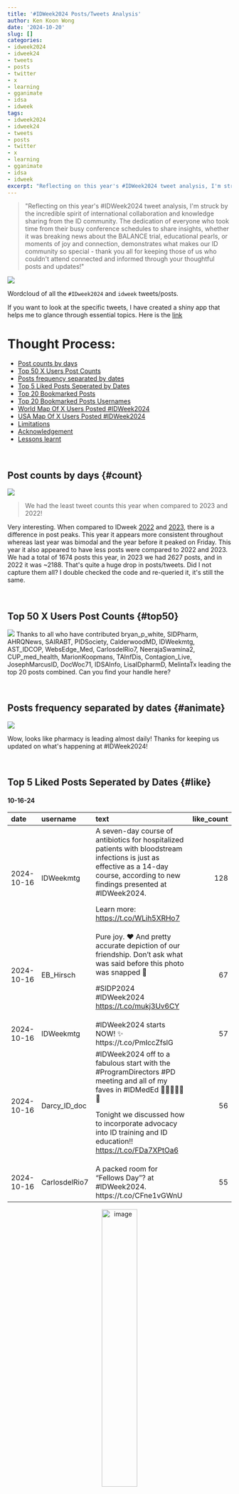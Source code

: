 ```yaml
---
title: '#IDWeek2024 Posts/Tweets Analysis'
author: Ken Koon Wong
date: '2024-10-20'
slug: []
categories: 
- idweek2024
- idweek24
- tweets
- posts
- twitter
- x
- learning
- gganimate
- idsa
- idweek
tags: 
- idweek2024
- idweek24
- tweets
- posts
- twitter
- x
- learning
- gganimate
- idsa
- idweek
excerpt: "Reflecting on this year's #IDWeek2024 tweet analysis, I'm struck by the incredible spirit of international collaboration and knowledge sharing from the ID community. The dedication of everyone who took time from their busy conference schedules to share insights, whether it was breaking news about the BALANCE trial, educational pearls, or moments of joy and connection, demonstrates what makes our ID community so special - thank you all for keeping those of us who couldn't attend connected and informed through your thoughtful posts and updates!"
---
```

<script src="{{< blogdown/postref >}}index_files/kePrint/kePrint.js"></script>
<link href="{{< blogdown/postref >}}index_files/lightable/lightable.css" rel="stylesheet" />
<script src="{{< blogdown/postref >}}index_files/kePrint/kePrint.js"></script>
<link href="{{< blogdown/postref >}}index_files/lightable/lightable.css" rel="stylesheet" />
<script src="{{< blogdown/postref >}}index_files/kePrint/kePrint.js"></script>
<link href="{{< blogdown/postref >}}index_files/lightable/lightable.css" rel="stylesheet" />
<script src="{{< blogdown/postref >}}index_files/kePrint/kePrint.js"></script>
<link href="{{< blogdown/postref >}}index_files/lightable/lightable.css" rel="stylesheet" />
<script src="{{< blogdown/postref >}}index_files/kePrint/kePrint.js"></script>
<link href="{{< blogdown/postref >}}index_files/lightable/lightable.css" rel="stylesheet" />

> "Reflecting on this year's #IDWeek2024 tweet analysis, I'm struck by the incredible spirit of international collaboration and knowledge sharing from the ID community. The dedication of everyone who took time from their busy conference schedules to share insights, whether it was breaking news about the BALANCE trial, educational pearls, or moments of joy and connection, demonstrates what makes our ID community so special - thank you all for keeping those of us who couldn't attend connected and informed through your thoughtful posts and updates!"

![](full.png)

Wordcloud of all the `#IDweek2024` and `idweek` tweets/posts.    

If you want to look at the specific tweets, I have created a shiny app that helps me to glance through essential topics. Here is the [link](https://kenkoonwong.shinyapps.io/idweek24/)

# Thought Process:
- [Post counts by days](#count) 
- [Top 50 X Users Post Counts](#top50)
- [Posts frequency separated by dates](#animate)
- [Top 5 Liked Posts Seperated by Dates ](#like)
- [Top 20 Bookmarked Posts](#bookmark)
- [Top 20 Bookmarked Posts Usernames](#bookmark-user)
- [World Map Of X Users Posted #IDWeek2024](#world-map-of-x-users-posted-idweek2024)
- [USA Map Of X Users Posted #IDWeek2024](#usa-map-of-x-users-posted-idweek2024)
- [Limitations](#limit)
- [Acknowledgement](#ack)
- [Lessons learnt](#lesson)



<br>

## Post counts by days {#count}
![](posts_days.png)
> We had the least tweet counts this year when compared to 2023 and 2022! 

Very interesting. When compared to IDweek [2022](https://www.kenkoonwong.com/blog/idweek2022/) and [2023](https://www.kenkoonwong.com/blog/idweek2023/), there is a difference in post peaks. This year it appears more consistent throughout whereas last year was bimodal and the year before it peaked on Friday. This year it also appeared to have less posts were compared to 2022 and 2023. We had a total of 1674 posts this year, in 2023 we had 2627 posts, and in 2022 it was ~2188. That's quite a huge drop in posts/tweets. Did I not capture them all? I double checked the code and re-queried it, it's still the same.  

<br>

## Top 50 X Users Post Counts {#top50}



![](top50.png)
Thanks to all who have contributed bryan_p_white, SIDPharm, AHRQNews, SAIRABT, PIDSociety, CalderwoodMD, IDWeekmtg, AST_IDCOP, WebsEdge_Med, CarlosdelRio7, NeerajaSwamina2, CUP_med_health, MarionKoopmans, TAInfDis, Contagion_Live, JosephMarcusID, DocWoc71, IDSAInfo, LisaIDpharmD, MelintaTx leading the top 20 posts combined. Can you find your handle here?

<br>

## Posts frequency separated by dates {#animate}


![](anim.gif)

Wow, looks like pharmacy is leading almost daily! Thanks for keeping us updated on what's happening at #IDWeek2024! 

<br>


## Top 5 Liked Posts Seperated by Dates {#like}
#### 10-16-24
<table>
 <thead>
  <tr>
   <th style="text-align:left;"> date </th>
   <th style="text-align:left;"> username </th>
   <th style="text-align:left;"> text </th>
   <th style="text-align:right;"> like_count </th>
  </tr>
 </thead>
<tbody>
  <tr>
   <td style="text-align:left;"> 2024-10-16 </td>
   <td style="text-align:left;"> IDWeekmtg </td>
   <td style="text-align:left;"> A seven-day course of antibiotics for hospitalized patients with bloodstream infections is just as effective as a 14-day course, according to new findings presented at #IDWeek2024.

Learn more: https://t.co/WLih5XRHo7 </td>
   <td style="text-align:right;"> 128 </td>
  </tr>
  <tr>
   <td style="text-align:left;"> 2024-10-16 </td>
   <td style="text-align:left;"> EB_Hirsch </td>
   <td style="text-align:left;"> Pure joy. ♥️ And pretty accurate depiction of our friendship. Don’t ask what was said before this photo was snapped 📸 

#SIDP2024 #IDWeek2024 https://t.co/mukj3Uv6CY </td>
   <td style="text-align:right;"> 67 </td>
  </tr>
  <tr>
   <td style="text-align:left;"> 2024-10-16 </td>
   <td style="text-align:left;"> IDWeekmtg </td>
   <td style="text-align:left;"> #IDWeek2024 starts NOW! ✨ https://t.co/PmIccZfslG </td>
   <td style="text-align:right;"> 57 </td>
  </tr>
  <tr>
   <td style="text-align:left;"> 2024-10-16 </td>
   <td style="text-align:left;"> Darcy_ID_doc </td>
   <td style="text-align:left;"> #IDWeek2024 off to a fabulous start with the #ProgramDirectors #PD meeting and all of my faves in #IDMedEd 🥳🥳👏👏🎉🎉

Tonight we discussed how to incorporate advocacy into ID training and ID education!! https://t.co/FDa7XPtOa6 </td>
   <td style="text-align:right;"> 56 </td>
  </tr>
  <tr>
   <td style="text-align:left;"> 2024-10-16 </td>
   <td style="text-align:left;"> CarlosdelRio7 </td>
   <td style="text-align:left;"> A packed room for “Fellows Day”? at #IDWeek2024. https://t.co/CFne1vGWnU </td>
   <td style="text-align:right;"> 55 </td>
  </tr>
</tbody>
</table>


<p align="center">
  <img src="balance.jpg" alt="image" width="40%" height="auto">
</p>

IDWeek opened with a bang! It's BALANCE trial !!! Treating hospitalized patients with bloodstream infections with antibiotics for seven days is just as effective as a 14-day treatment regimen. The study compared the safety and effectiveness of antibiotic courses in 3,608 patients with bloodstream infections across 74 hospitals in seven countries. Both treatment durations demonstrated similar 90-day mortality rates during the study period. Excluded Staph aureus, S lugdunensis, Candida, deep seated infections, severe immunocompromised. 

From the wisdom of the crowd, you can see more details #IDTwitter Peeps posted regarding BALANCE. Thank you all!

![](balance_table.png)

![](https://pbs.twimg.com/media/GaM27T-bUAEDjln?format=jpg&name=large)

Thanks to Brad  Langford for posting the above slide.    

Followed by Fellows Day and PD Meeting. What a great start! ❤️


#### 10-17-24
<table>
 <thead>
  <tr>
   <th style="text-align:left;"> date </th>
   <th style="text-align:left;"> username </th>
   <th style="text-align:left;"> text </th>
   <th style="text-align:right;"> like_count </th>
  </tr>
 </thead>
<tbody>
  <tr>
   <td style="text-align:left;"> 2024-10-17 </td>
   <td style="text-align:left;"> IDWeekmtg </td>
   <td style="text-align:left;"> Is it a drug? Or is it a Pokémon? Let the battle begin. #IDWeek2024 https://t.co/28pvkJtgeM </td>
   <td style="text-align:right;"> 42 </td>
  </tr>
  <tr>
   <td style="text-align:left;"> 2024-10-17 </td>
   <td style="text-align:left;"> LisaIDpharmD </td>
   <td style="text-align:left;"> I can’t describe how incredible the past 2 days have been. Thank you to @SIDPharm for this amazing once-in-a-career honor of Outstanding Clinician &amp;amp; FIDP, to my nominators, &amp;amp; the entire @TrinityHealthMI tram that I’m proud to call my own! #SIDP2024 #IDWeek2024 https://t.co/ZbEo6xR7wX </td>
   <td style="text-align:right;"> 40 </td>
  </tr>
  <tr>
   <td style="text-align:left;"> 2024-10-17 </td>
   <td style="text-align:left;"> NancyVir </td>
   <td style="text-align:left;"> What a pleasure to finally meet in person and greet each other in #IDWeek2024 @SAIRABT @nuriamariach https://t.co/t7VHyFbvE7 </td>
   <td style="text-align:right;"> 28 </td>
  </tr>
  <tr>
   <td style="text-align:left;"> 2024-10-17 </td>
   <td style="text-align:left;"> tejaVasireddy4 </td>
   <td style="text-align:left;"> With all ups and downs...visa issues and many more.... finally happy to be physically attending the world class ID conference.... thanks for the opportunity @IDWeekmtg 
#IDWeek2024 🤞🤞..dream fulfilled https://t.co/WtmutzCMmA </td>
   <td style="text-align:right;"> 25 </td>
  </tr>
  <tr>
   <td style="text-align:left;"> 2024-10-17 </td>
   <td style="text-align:left;"> IDWeekmtg </td>
   <td style="text-align:left;"> Birds of a feather, we stuck together to close out day one of #IDWeek2024 at BugBash. 😊 https://t.co/pLAYSvjvyO </td>
   <td style="text-align:right;"> 23 </td>
  </tr>
</tbody>
</table>

LOL. This is actually funny. The day of 10-17-24 opened with `Pokemon or antibiotic?` Again, more likes on positive, energy-filled #IDweek2024! 🙌 A favorited tweet of someone who fulfilled their dream of attending IDWeek even though there were challenges! Strong effort!


#### 10-18-24
<table>
 <thead>
  <tr>
   <th style="text-align:left;"> date </th>
   <th style="text-align:left;"> username </th>
   <th style="text-align:left;"> text </th>
   <th style="text-align:right;"> like_count </th>
  </tr>
 </thead>
<tbody>
  <tr>
   <td style="text-align:left;"> 2024-10-18 </td>
   <td style="text-align:left;"> mmPharmD </td>
   <td style="text-align:left;"> We're on top of the world! @IDWeekmtg #IDWeek2024 https://t.co/cQv17zvOkx </td>
   <td style="text-align:right;"> 36 </td>
  </tr>
  <tr>
   <td style="text-align:left;"> 2024-10-18 </td>
   <td style="text-align:left;"> IDstewardship </td>
   <td style="text-align:left;"> 🤗 Excited to have my new book in hand, just arrived today after 2 years of work and 2 agonizing weeks waiting for a physical copy delivery. Last looks, then coming to Amazon in the near future, stay tuned. #IDxPosts #IDweek2024 https://t.co/sZRz1xLCJg </td>
   <td style="text-align:right;"> 33 </td>
  </tr>
  <tr>
   <td style="text-align:left;"> 2024-10-18 </td>
   <td style="text-align:left;"> TMcCarty2010 </td>
   <td style="text-align:left;"> Getting to hang with current and former fellows. An absolute highlight of my job is working with these incredible people. #IDWeek2024 @UAB_ID https://t.co/ioOqiyg0ao </td>
   <td style="text-align:right;"> 23 </td>
  </tr>
  <tr>
   <td style="text-align:left;"> 2024-10-18 </td>
   <td style="text-align:left;"> IDSAInfo </td>
   <td style="text-align:left;"> IDSA and @ESCMID leaders met today at #IDWeek2024. https://t.co/vW0Ty8fh78 </td>
   <td style="text-align:right;"> 20 </td>
  </tr>
  <tr>
   <td style="text-align:left;"> 2024-10-18 </td>
   <td style="text-align:left;"> CarlosdelRio7 </td>
   <td style="text-align:left;"> At #IDWeek2024 this morning Dr. Rochelle Walensky was recognized with the Anthony Fauci Courage in Leadership Award.  Congratulations Rochelle! https://t.co/lNwUYADuNF </td>
   <td style="text-align:right;"> 19 </td>
  </tr>
</tbody>
</table>

The theme for 10-18-24 was more congratulatory tweets! Hanging out with people with joy! 

A new book from Tim Gauthier et al `Learn Antibiotics: Book of Games` is out! 

<p align="center">
  <img src="https://pbs.twimg.com/media/GaNTRrtbUAQLDo0?format=jpg&name=large" alt="image" width="40%" height="auto">
</p>

IDSA & ESCMID meetup, the best of both worlds! 

<p align="center">
  <img src="https://pbs.twimg.com/media/GaJZfN5a8AAZfPs?format=jpg&name=medium" alt="image" width="60%" height="auto">
</p>


Last but not least for the day, Dr. Rochelle Walensky was recognized with the Anthony Fauci Courage in Leadership Award. Congratulations to all! 

<p align="center">
  <img src="https://pbs.twimg.com/media/GaL5D7mbMAAv7K7?format=jpg&name=large" alt="image" width="60%" height="auto">
</p>



#### 10-19-24
<table>
 <thead>
  <tr>
   <th style="text-align:left;"> date </th>
   <th style="text-align:left;"> username </th>
   <th style="text-align:left;"> text </th>
   <th style="text-align:right;"> like_count </th>
  </tr>
 </thead>
<tbody>
  <tr>
   <td style="text-align:left;"> 2024-10-19 </td>
   <td style="text-align:left;"> TakaMatsuo_ID </td>
   <td style="text-align:left;"> Such an amazing Japan Night #IDWeek2024 🇯🇵🇺🇸!

It was a great opportunity to catch up with former ID colleagues and make new friends!

@IDWeekmtg https://t.co/CAhdlaoCny </td>
   <td style="text-align:right;"> 35 </td>
  </tr>
  <tr>
   <td style="text-align:left;"> 2024-10-19 </td>
   <td style="text-align:left;"> mmPharmD </td>
   <td style="text-align:left;"> See that bare wrist?  That's the sight of *169* friendship bracelets successfully handed out at @IDWeekmtg #idweek2024 

Might have to aim for 200 for ATL ... https://t.co/mbdWKcr0uq https://t.co/Fkse2chlVD </td>
   <td style="text-align:right;"> 31 </td>
  </tr>
  <tr>
   <td style="text-align:left;"> 2024-10-19 </td>
   <td style="text-align:left;"> micro_rp </td>
   <td style="text-align:left;"> Amazing night with current and past members of my research lab ⁦@MayoClinicINFD⁩ ⁦@MayoClinic⁩ ⁦@MayoClinicPath⁩ #IDWeek2024 https://t.co/tkUyjyJktO </td>
   <td style="text-align:right;"> 29 </td>
  </tr>
  <tr>
   <td style="text-align:left;"> 2024-10-19 </td>
   <td style="text-align:left;"> EB_Hirsch </td>
   <td style="text-align:left;"> The whole place was shimmering✨ #IDWeek2024 https://t.co/DcZOQNnvNp </td>
   <td style="text-align:right;"> 24 </td>
  </tr>
  <tr>
   <td style="text-align:left;"> 2024-10-19 </td>
   <td style="text-align:left;"> CalderwoodMD </td>
   <td style="text-align:left;"> Great discussion on differing guidelines for how long to treat LTBI before starting anti-TNF therapy in IBD patients at #IDWeek2024. https://t.co/Puc2Kp8YAh </td>
   <td style="text-align:right;"> 23 </td>
  </tr>
</tbody>
</table>

Last day of IDWeek2024, I noticed a consistent international collaborative theme this IDWeek, did you notice the same too? Top favorited tweet is JAPAN NIGHT! 🇯🇵

<p align="center">
  <img src="https://pbs.twimg.com/media/GaOswP6bUAYSZmb?format=jpg&name=large" alt="image" width="60%" height="auto">
</p>

Friendship bracelets!!! 

<p align="center">
  <img src="https://pbs.twimg.com/media/GZ9Ey_Ib0AQm5EQ?format=jpg&name=large" alt="image" width="60%" height="auto">
</p>

More positve vibes!!! 

Lastly, discussion on differing guidelines for how long to treat LTBI before starting anti-TNF in IBD!

![](https://pbs.twimg.com/media/GaQ73kqWQAABmcl?format=jpg&name=4096x4096)

Which do you follow?

## Top 20 Bookmarked Posts {#bookmark}
Alright, we've got all the fun, positive stuff! Next, we'll look at most bookmarked tweets. This usually reflects more of medical topics. We usually would bookmark it for future search. Let's dive into what topics are most sought out this #IDWeek2024

<table>
 <thead>
  <tr>
   <th style="text-align:left;"> date </th>
   <th style="text-align:left;"> username </th>
   <th style="text-align:left;"> text </th>
   <th style="text-align:right;"> bookmark_count </th>
  </tr>
 </thead>
<tbody>
  <tr>
   <td style="text-align:left;"> 2024-10-16 </td>
   <td style="text-align:left;"> IDWeekmtg </td>
   <td style="text-align:left;"> A seven-day course of antibiotics for hospitalized patients with bloodstream infections is just as effective as a 14-day course, according to new findings presented at #IDWeek2024.

Learn more: https://t.co/WLih5XRHo7 </td>
   <td style="text-align:right;"> 59 </td>
  </tr>
  <tr>
   <td style="text-align:left;"> 2024-10-16 </td>
   <td style="text-align:left;"> atranscendedman </td>
   <td style="text-align:left;"> IDWeek is today from Oct 16-19, featuring potential updates on treatments and biomarkers, including:

Pemivibart
Ensitrelvir
Obeldesivir
Paxlovid
VIR-7229
GB-0669
Anti-CD20
Metformin
Surface protein profiling of extracellular vesicles
Pfizer LC prevention vaccine data
Older mAbs https://t.co/vDGKFZ2XsP </td>
   <td style="text-align:right;"> 23 </td>
  </tr>
  <tr>
   <td style="text-align:left;"> 2024-10-19 </td>
   <td style="text-align:left;"> CalderwoodMD </td>
   <td style="text-align:left;"> Great discussion on differing guidelines for how long to treat LTBI before starting anti-TNF therapy in IBD patients at #IDWeek2024. https://t.co/Puc2Kp8YAh </td>
   <td style="text-align:right;"> 20 </td>
  </tr>
  <tr>
   <td style="text-align:left;"> 2024-10-18 </td>
   <td style="text-align:left;"> CalderwoodMD </td>
   <td style="text-align:left;"> STOP-CDI Trial from UPenn presented at #IDWeek2024: Solid-organ transplant, autologous stem cell transplant, CART, and leukemia admissions screened for C diff colonization. Triggered contact precautions and prophylactic PO Vanco. 79% reduced odds of HO-CDI (and reduced LOS)! https://t.co/aF9sfcf0tc </td>
   <td style="text-align:right;"> 7 </td>
  </tr>
  <tr>
   <td style="text-align:left;"> 2024-10-19 </td>
   <td style="text-align:left;"> CalderwoodMD </td>
   <td style="text-align:left;"> 1/5 Most influential 2024 #abxstewardship papers presented by @tinymuscles at #IDWeek2024: Ongoing evidence supporting prolonged/continuous infusion of beta-lactam abx, BUT higher risk of catheter complications &amp;amp; abx side effects. https://t.co/9LXLEmzfjB, https://t.co/CyNyA2TdtA </td>
   <td style="text-align:right;"> 6 </td>
  </tr>
  <tr>
   <td style="text-align:left;"> 2024-10-16 </td>
   <td style="text-align:left;"> IDWeekmtg </td>
   <td style="text-align:left;"> #IDWeek2024 starts NOW! ✨ https://t.co/PmIccZfslG </td>
   <td style="text-align:right;"> 4 </td>
  </tr>
  <tr>
   <td style="text-align:left;"> 2024-10-16 </td>
   <td style="text-align:left;"> infectotuits </td>
   <td style="text-align:left;"> Candida auris

Skin tropism
Drug resistance 
Challenging infection control 
Persistence at hight  temperatures and high saline condition

#IDWeek2024 Dr. Lionakis https://t.co/aQH2DHZ1GF </td>
   <td style="text-align:right;"> 4 </td>
  </tr>
  <tr>
   <td style="text-align:left;"> 2024-10-16 </td>
   <td style="text-align:left;"> bryan_p_white </td>
   <td style="text-align:left;"> Can’t talk about sepsis without the Kumar study. #IDWeek2024 https://t.co/cKXmJOwT2n </td>
   <td style="text-align:right;"> 4 </td>
  </tr>
  <tr>
   <td style="text-align:left;"> 2024-10-16 </td>
   <td style="text-align:left;"> OUPMedicine </td>
   <td style="text-align:left;"> This #IDWeek2024, visit our hub of @OUPAcademic infectious diseases books and journals, including the @IDSAInfo &amp;amp; @PIDSociety publications. Access a curated collection of work from the IDWeek Featured Speakers and 40% off selected books: https://t.co/n5CBTWA0Su https://t.co/Qi9NCJjDeY </td>
   <td style="text-align:right;"> 4 </td>
  </tr>
  <tr>
   <td style="text-align:left;"> 2024-10-17 </td>
   <td style="text-align:left;"> IDstewardship </td>
   <td style="text-align:left;"> 👀 Learning about the INSPIRE trial with SSTI at #IDweek2024 meeting 👉 drove down broad-spectrum abx use and standard-spectrum abx went up. Having real time personalized risk prompts built into the decision process can be a game changer for starting smart. ❤️ https://t.co/byBJq2dji4 </td>
   <td style="text-align:right;"> 3 </td>
  </tr>
  <tr>
   <td style="text-align:left;"> 2024-10-17 </td>
   <td style="text-align:left;"> IDWeekmtg </td>
   <td style="text-align:left;"> Is it a drug? Or is it a Pokémon? Let the battle begin. #IDWeek2024 https://t.co/28pvkJtgeM </td>
   <td style="text-align:right;"> 3 </td>
  </tr>
  <tr>
   <td style="text-align:left;"> 2024-10-18 </td>
   <td style="text-align:left;"> CalderwoodMD </td>
   <td style="text-align:left;"> Nice side by side comparison of the health policies of the two presidential candidates most relevant to ID physicians. #IDWeek2024 https://t.co/Xwp8iVQdVD </td>
   <td style="text-align:right;"> 3 </td>
  </tr>
  <tr>
   <td style="text-align:left;"> 2024-10-18 </td>
   <td style="text-align:left;"> IDstewardship </td>
   <td style="text-align:left;"> 🤗 Excited to have my new book in hand, just arrived today after 2 years of work and 2 agonizing weeks waiting for a physical copy delivery. Last looks, then coming to Amazon in the near future, stay tuned. #IDxPosts #IDweek2024 https://t.co/sZRz1xLCJg </td>
   <td style="text-align:right;"> 3 </td>
  </tr>
  <tr>
   <td style="text-align:left;"> 2024-10-19 </td>
   <td style="text-align:left;"> MichaelGIsonMD </td>
   <td style="text-align:left;"> Truly outstanding review of HSCT, CAR-T and Bispecific ABs and their infectious complications by @JoshuaHillMD @IDWeekmtg #IDWeek2024 https://t.co/priCPOVOae </td>
   <td style="text-align:right;"> 3 </td>
  </tr>
  <tr>
   <td style="text-align:left;"> 2024-10-19 </td>
   <td style="text-align:left;"> CalderwoodMD </td>
   <td style="text-align:left;"> 1/2 To treat empyema, guidelines give duration recommendations of 2-6 weeks, with most patients receiving 3-4 weeks in clinical practice. RCTs suggest that okay to stop at 2 weeks if clinically stable. https://t.co/2kIPMw3ZUN, https://t.co/VSpazpTgv2 #IDWeek2024 </td>
   <td style="text-align:right;"> 3 </td>
  </tr>
  <tr>
   <td style="text-align:left;"> 2024-10-16 </td>
   <td style="text-align:left;"> IDWeekmtg </td>
   <td style="text-align:left;"> People considered highly vulnerable based on demographic and socioeconomic factors are more likely to face complications from C. diff infections compared to those considered less vulnerable, according to new findings presented at #IDWeek2024.

Learn more: https://t.co/QaqPPbt7jO </td>
   <td style="text-align:right;"> 3 </td>
  </tr>
  <tr>
   <td style="text-align:left;"> 2024-10-16 </td>
   <td style="text-align:left;"> atranscendedman </td>
   <td style="text-align:left;"> https://t.co/zfDWH7aVQ5

Not sure if there's a free registration for patients, but if someone has access, post the slides for these! </td>
   <td style="text-align:right;"> 3 </td>
  </tr>
  <tr>
   <td style="text-align:left;"> 2024-10-17 </td>
   <td style="text-align:left;"> CalderwoodMD </td>
   <td style="text-align:left;"> I love these two slides on the evidence for combination therapy in persistent MRSA and MSSA bacteremia. References in footer of each slide. #IDWeek2024 https://t.co/nOYvvoKuAw </td>
   <td style="text-align:right;"> 2 </td>
  </tr>
  <tr>
   <td style="text-align:left;"> 2024-10-17 </td>
   <td style="text-align:left;"> SIDPharm </td>
   <td style="text-align:left;"> Ceftriaxone may be a viable candidate for the treatment of bloodstream infections attributed to low-risk AmpC Enterobacterales. @JLynePharmGirl #SIDP2024 #IDWeek2024 (4/7) https://t.co/ukinDwQG5V </td>
   <td style="text-align:right;"> 2 </td>
  </tr>
  <tr>
   <td style="text-align:left;"> 2024-10-17 </td>
   <td style="text-align:left;"> SIDPharm </td>
   <td style="text-align:left;"> Telavancin may be a viable monotherapy salvage option for treatment of refractory MRSA bacteremia. @day_mac3 @ruxyid @omattacycline @abripenem @cefcaroline #SIDP2024 #IDWeek2024 (2/7) https://t.co/KKkcLP1kCA </td>
   <td style="text-align:right;"> 2 </td>
  </tr>
</tbody>
</table>

I'll list a few that I thought were interesting and something new for me. We'll skip BALANCE, since we've already talked about it above.

The 2nd most bookmarked tweet made me look at what's been discussed with Metformin and I found this `Metformin reduces the risk of Long COVID or Death over 6 months in an Emulated Target Trial of Primarily Omicron-infected Adults without Diabetes or Prediabetes: a New-User, Active-Comparator Analysis Using the National COVID Cohort Collaborative (N3C) Electronic Health Record Database` by [Carolyn T. Bramante](https://twitter.com/BramanteCarolyn)

![](https://pbs.twimg.com/media/GaSKsTibUAIC9o5?format=jpg&name=large)

<br>

STOP-CDI trial by UPenn is interesting transplant/CART admissions screened for C diff colonization -> contact precautions and po vanco prophy. Reduced odds of CDI and LOS! Thanks CalderwoodMD for posting this info!

![](https://pbs.twimg.com/media/GaLvItKXEAEZQX-?format=png&name=large)

<br>

[A nice non-partisan view of side by side comparison of the health policies of the two presidential candidates most relevant to ID physicians](https://www.hivma.org/globalassets/hivma/rwmpc-hivma_whats-at-stake-2024-election-fact-sheet_final.pdf) below is a snapshot of the first page of pdf

![](presidential.png)

<br>

Interesting presentation on empyema treatment duration. Guidelines gives duration recommendations of 2-6 weeks, with most patients receiving 3-4 weeks in clinical practice. SLIM (Open label RCT, excluded RAPID score >4 high risk) showed no difference in treatment failure, though n of 50? 🧐. There was a comment that maybe 2 weeks would be OK for certain population. 

![](https://pbs.twimg.com/media/GaRXY-Ub0AAQPds?format=jpg&name=large)


## World Map Of X Users Posted #IDWeek2024 
![](world.png)
Wow, very diverse and international indeed! I'm impressed by the global involvement at an Infectious Disease conference. Wisdom of the crowd! I tried making a gradient color but it may be too hard to differentiate the frequencies of users when the color is subtle, hence I used solid different color for representation so that we can see the difference. If the picture is too small, right click on the picture and then click on "Open Image in New Tab", it should give you a bigger picture for details. What about United States? Which states are those 103 users from? Or at least where they listed they're from 🤣

## USA Map Of X Users Posted #IDWeek2024 

![](state.png)
This is so awesome! Even though the conference was in LA, attendees from all over USA traveled and attended the conference! Or at least that was the inference was. Very cool! Keep up the great work #IDSA!

## Limitations {#limit}
- Posts are limited only if there is an #IDweek2024 or idweek keyword on the tweet. We may have missed quite a bit. 
- Posts frequncies weren't as robust as last year or the year before, but still good information!
- World and USA state map frequencies were curated from X user data which may not be completely accurate. We had about 22% missing data, and possibly some percentage of inaccurate / gibberish location data. Also these were parsed by LLM, which is great !!!


## Acknowledgement {#ack}


Thank you @IDstewardship @bryan_p_white @apc_md @SundermannAJ @ccf_idfellows @Nithus46 @TAInfDis @DocWoc71 @EB_Hirsch @TomSchmidt30 @EseInfectologo @MayoClinicINFD @JAMMI_Journal @jschaenman @CarlosdelRio7 @IDWeekmtg @WebsEdge_Med @Contagion_Live @HFHInfDisFellow @DrSamirKGupta @InfectDisNews @PositivelyID @EmoryCFAR @Strongylady @UUIDFellowship @Shekinah_ENT @morelli_md @MichaelGIsonMD @MelintaTx @JAMA_current @CalderwoodMD @NewsFromBW @GWUvamcID @patrickching @EAltneu @UH_CWRU_ID @CUP_med_health @Idfac @TakaMatsuo_ID @alialsafi21 @IDWeekOutBREAK @AST_IDCOP @infectotuits @ClancyNeil @DumyatiGhinwa @LisaIDpharmD @USF_ID @DrCindyHou @SHEA_Epi @SIDPharm @MarionKoopmans @IDSAInfo @OUPMedicine @utpjournals @XArthurDent @AHRQNews @Darcy_ID_doc @PennIDFellows @blandman19 @SAIRABT @tonisoriano66 @NeerajaSwamina2 @kmcmanusMD @JosephMarcusID @PIDSociety This is by no means sorted in order, it's sorted top 50 users who posted the most and then randomly sorted for acknowledgement. ❤️

My apologies if your handle is not here. Everyone who have contributed, we are immensely grateful for your contribution! 🙏

All pictures are directly linked to orignal posted images. 

## Lessons Learnt
- Balance RCT has been the hot topic
- learnt geom_sf and geom_sf_text
- used LLM to parse locations 
- of course, all the informative tweets! 

<br>
  
If you like this article:
  - please feel free to send me a [comment or visit my other blogs](https://www.kenkoonwong.com/blog/)
- please feel free to follow me on [twitter](https://twitter.com/kenkoonwong/), [GitHub](https://github.com/kenkoonwong/) or [Mastodon](https://med-mastodon.com/@kenkoonwong)
- if you would like collaborate please feel free to [contact me](https://www.kenkoonwong.com/contact/)
